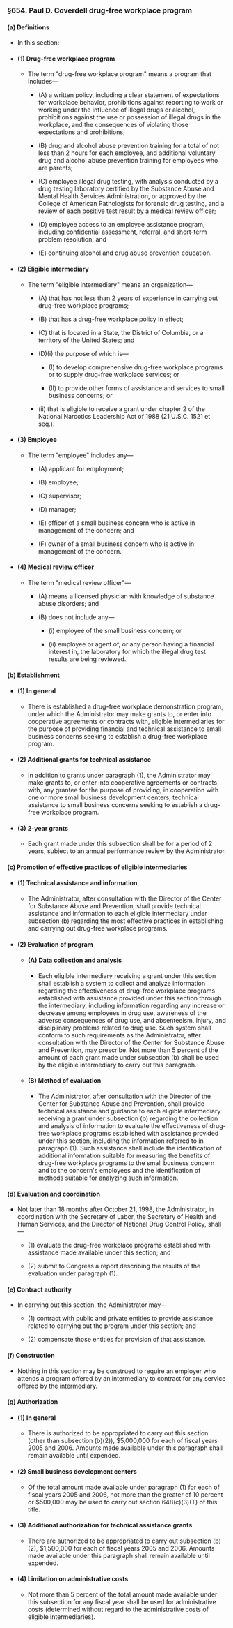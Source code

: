 ### §654. Paul D. Coverdell drug-free workplace program
#### (a) Definitions
* In this section:

* #### (1) Drug-free workplace program
  * The term "drug-free workplace program" means a program that includes—

    * (A) a written policy, including a clear statement of expectations for workplace behavior, prohibitions against reporting to work or working under the influence of illegal drugs or alcohol, prohibitions against the use or possession of illegal drugs in the workplace, and the consequences of violating those expectations and prohibitions;

    * (B) drug and alcohol abuse prevention training for a total of not less than 2 hours for each employee, and additional voluntary drug and alcohol abuse prevention training for employees who are parents;

    * (C) employee illegal drug testing, with analysis conducted by a drug testing laboratory certified by the Substance Abuse and Mental Health Services Administration, or approved by the College of American Pathologists for forensic drug testing, and a review of each positive test result by a medical review officer;

    * (D) employee access to an employee assistance program, including confidential assessment, referral, and short-term problem resolution; and

    * (E) continuing alcohol and drug abuse prevention education.

* #### (2) Eligible intermediary
  * The term "eligible intermediary" means an organization—

    * (A) that has not less than 2 years of experience in carrying out drug-free workplace programs;

    * (B) that has a drug-free workplace policy in effect;

    * (C) that is located in a State, the District of Columbia, or a territory of the United States; and

    * (D)(i) the purpose of which is—

      * (I) to develop comprehensive drug-free workplace programs or to supply drug-free workplace services; or

      * (II) to provide other forms of assistance and services to small business concerns; or


    * (ii) that is eligible to receive a grant under chapter 2 of the National Narcotics Leadership Act of 1988 (21 U.S.C. 1521 et seq.).

* #### (3) Employee
  * The term "employee" includes any—

    * (A) applicant for employment;

    * (B) employee;

    * (C) supervisor;

    * (D) manager;

    * (E) officer of a small business concern who is active in management of the concern; and

    * (F) owner of a small business concern who is active in management of the concern.

* #### (4) Medical review officer
  * The term "medical review officer"—

    * (A) means a licensed physician with knowledge of substance abuse disorders; and

    * (B) does not include any—

      * (i) employee of the small business concern; or

      * (ii) employee or agent of, or any person having a financial interest in, the laboratory for which the illegal drug test results are being reviewed.

#### (b) Establishment
* #### (1) In general
  * There is established a drug-free workplace demonstration program, under which the Administrator may make grants to, or enter into cooperative agreements or contracts with, eligible intermediaries for the purpose of providing financial and technical assistance to small business concerns seeking to establish a drug-free workplace program.

* #### (2) Additional grants for technical assistance
  * In addition to grants under paragraph (1), the Administrator may make grants to, or enter into cooperative agreements or contracts with, any grantee for the purpose of providing, in cooperation with one or more small business development centers, technical assistance to small business concerns seeking to establish a drug-free workplace program.

* #### (3) 2-year grants
  * Each grant made under this subsection shall be for a period of 2 years, subject to an annual performance review by the Administrator.

#### (c) Promotion of effective practices of eligible intermediaries
* #### (1) Technical assistance and information
  * The Administrator, after consultation with the Director of the Center for Substance Abuse and Prevention, shall provide technical assistance and information to each eligible intermediary under subsection (b) regarding the most effective practices in establishing and carrying out drug-free workplace programs.

* #### (2) Evaluation of program
  * #### (A) Data collection and analysis
    * Each eligible intermediary receiving a grant under this section shall establish a system to collect and analyze information regarding the effectiveness of drug-free workplace programs established with assistance provided under this section through the intermediary, including information regarding any increase or decrease among employees in drug use, awareness of the adverse consequences of drug use, and absenteeism, injury, and disciplinary problems related to drug use. Such system shall conform to such requirements as the Administrator, after consultation with the Director of the Center for Substance Abuse and Prevention, may prescribe. Not more than 5 percent of the amount of each grant made under subsection (b) shall be used by the eligible intermediary to carry out this paragraph.

  * #### (B) Method of evaluation
    * The Administrator, after consultation with the Director of the Center for Substance Abuse and Prevention, shall provide technical assistance and guidance to each eligible intermediary receiving a grant under subsection (b) regarding the collection and analysis of information to evaluate the effectiveness of drug-free workplace programs established with assistance provided under this section, including the information referred to in paragraph (1). Such assistance shall include the identification of additional information suitable for measuring the benefits of drug-free workplace programs to the small business concern and to the concern's employees and the identification of methods suitable for analyzing such information.

#### (d) Evaluation and coordination
* Not later than 18 months after October 21, 1998, the Administrator, in coordination with the Secretary of Labor, the Secretary of Health and Human Services, and the Director of National Drug Control Policy, shall—

  * (1) evaluate the drug-free workplace programs established with assistance made available under this section; and

  * (2) submit to Congress a report describing the results of the evaluation under paragraph (1).

#### (e) Contract authority
* In carrying out this section, the Administrator may—

  * (1) contract with public and private entities to provide assistance related to carrying out the program under this section; and

  * (2) compensate those entities for provision of that assistance.

#### (f) Construction
* Nothing in this section may be construed to require an employer who attends a program offered by an intermediary to contract for any service offered by the intermediary.

#### (g) Authorization
* #### (1) In general
  * There is authorized to be appropriated to carry out this section (other than subsection (b)(2)), $5,000,000 for each of fiscal years 2005 and 2006. Amounts made available under this paragraph shall remain available until expended.

* #### (2) Small business development centers
  * Of the total amount made available under paragraph (1) for each of fiscal years 2005 and 2006, not more than the greater of 10 percent or $500,000 may be used to carry out section 648(c)(3)(T) of this title.

* #### (3) Additional authorization for technical assistance grants
  * There are authorized to be appropriated to carry out subsection (b)(2), $1,500,000 for each of fiscal years 2005 and 2006. Amounts made available under this paragraph shall remain available until expended.

* #### (4) Limitation on administrative costs
  * Not more than 5 percent of the total amount made available under this subsection for any fiscal year shall be used for administrative costs (determined without regard to the administrative costs of eligible intermediaries).